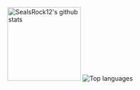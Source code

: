 <p>
<img src="https://github-readme-stats.vercel.app/api?username=sealsrock12&count_private=true&include_all_commits=true&theme=cobalt&show_icons=true" alt="SealsRock12's github stats" height="165" />
<img src="https://github-readme-stats.vercel.app/api/top-langs/?username=sealsrock12&&layout=compact&theme=cobalt" alt="Top languages" />
</p>
